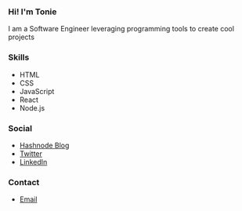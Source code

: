 ### Hi! I'm Tonie
I am a Software Engineer leveraging programming tools to create cool projects

### Skills
- HTML
- CSS
- JavaScript
- React 
- Node.js

### Social
- [Hashnode Blog](https://tonie.hashnode.dev/)
- [Twitter](https://twitter.com/Tonie_NG)
- [LinkedIn](https://www.linkedin.com/in/tonie-NG/)

### Contact
- [Email](https://victornwanochi@gmail.com)





